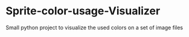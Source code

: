 # Sprite-color-usage-Visualizer
Small python project to visualize the used colors on a set of image files
